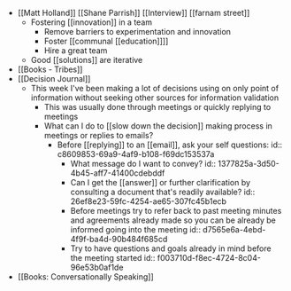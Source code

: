 - [[Matt Holland]] [[Shane Parrish]] [[Interview]] [[farnam street]]
	- Fostering [[innovation]] in a team
		- Remove barriers to experimentation and innovation
		- Foster [[communal [[education]]]]
		- Hire a great team
	- Good [[solutions]] are iterative
- [[Books - Tribes]]
- [[Decision Journal]]
	- This week I've been making a lot of decisions using on only point of information without seeking other sources for information validation
		- This was usually done through meetings or quickly replying to meetings
		- What can I do to [[slow down the decision]] making process in meetings or replies to emails?
			- Before [[replying]] to an [[email]], ask your self questions:
			  id:: c8609853-69a9-4af9-b108-f69dc153537a
				- What message do I want to convey?
				  id:: 1377825a-3d50-4b45-aff7-41400cdebddf
				- Can I get the [[answer]] or further clarification by consulting a document that's readily available?
				  id:: 26ef8e23-59fc-4254-ae65-307fc45b1ecb
				- Before meetings try to refer back to past meeting minutes and agreements already made so you can be already be informed going into the meeting
				  id:: d7565e6a-4ebd-4f9f-ba4d-90b484f685cd
				- Try to have questions and goals already in mind before the meeting started
				  id:: f003710d-f8ec-4724-8c04-96e53b0af1de
- [[Books: Conversationally Speaking]]